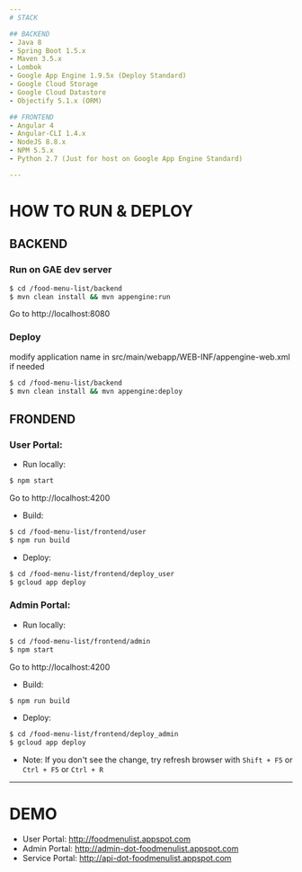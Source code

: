 ```yaml
---
# STACK

## BACKEND
- Java 8
- Spring Boot 1.5.x
- Maven 3.5.x
- Lombok
- Google App Engine 1.9.5x (Deploy Standard)
- Google Cloud Storage
- Google Cloud Datastore
- Objectify 5.1.x (ORM)

## FRONTEND
- Angular 4
- Angular-CLI 1.4.x
- NodeJS 8.8.x
- NPM 5.5.x
- Python 2.7 (Just for host on Google App Engine Standard)

---
```

# HOW TO RUN & DEPLOY

## BACKEND

### Run on GAE dev server
```bash
$ cd /food-menu-list/backend
$ mvn clean install && mvn appengine:run
```

Go to http://localhost:8080

### Deploy

modify application name in src/main/webapp/WEB-INF/appengine-web.xml if needed
```bash
$ cd /food-menu-list/backend
$ mvn clean install && mvn appengine:deploy
```

## FRONDEND

### User Portal:

- Run locally:
```bash
$ npm start
```

Go to http://localhost:4200

- Build:
```bash
$ cd /food-menu-list/frontend/user
$ npm run build
```

- Deploy:
```bash
$ cd /food-menu-list/frontend/deploy_user
$ gcloud app deploy
```

### Admin Portal:

- Run locally:
```bash
$ cd /food-menu-list/frontend/admin
$ npm start
```

Go to http://localhost:4200

- Build:

```bash
$ npm run build
```

- Deploy:
```bash
$ cd /food-menu-list/frontend/deploy_admin
$ gcloud app deploy
```

- Note: If you don't see the change, try refresh browser with `Shift + F5` or `Ctrl + F5` or `Ctrl + R`

---
# DEMO
- User Portal:    http://foodmenulist.appspot.com
- Admin Portal:   http://admin-dot-foodmenulist.appspot.com
- Service Portal: http://api-dot-foodmenulist.appspot.com
